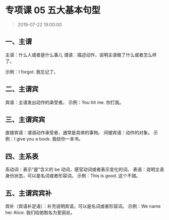 # 专项课 05 五大基本句型

>2019-07-22 19:00:00

## 一、主谓

主语：什么人或者是什么事儿
谓语：描述动作，说明主语做了什么或者怎么样了。

示例：I forgot. 我忘记了。

## 二、主谓宾

宾语：主语发出动作的承受者。
示例：You hit me. 你打我。

## 三、主谓宾宾

直接宾语：谓语动作承受者，通常是具体的事物。
间接宾语：动作的对象。
示例：I give you a book. 我给你一本书。

## 四、主系表

系动词：表示“是”含义的 be 动词，感官动词或者表示变化的词。
表语：说明主语身份状态，可以是名词或者形容词。
示例：This is good. 这个不错。

## 五、主谓宾宾补

宾补（宾语补足语）：补充说明宾语，可以是名词或者形容词。
示例：We name her Alice. 我们给她取名为爱丽丝。
